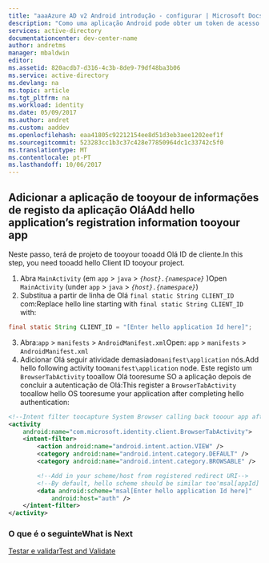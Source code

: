 ```yaml
---
title: "aaaAzure AD v2 Android introdução - configurar | Microsoft Docs"
description: "Como uma aplicação Android pode obter um token de acesso e chamar Graph API do Microsoft ou de APIs que necessitam de tokens de acesso a partir do ponto final do Azure Active Directory v2"
services: active-directory
documentationcenter: dev-center-name
author: andretms
manager: mbaldwin
editor: 
ms.assetid: 820acdb7-d316-4c3b-8de9-79df48ba3b06
ms.service: active-directory
ms.devlang: na
ms.topic: article
ms.tgt_pltfrm: na
ms.workload: identity
ms.date: 05/09/2017
ms.author: andret
ms.custom: aaddev
ms.openlocfilehash: eaa41805c92212154ee8d51d3eb3aee1202eef1f
ms.sourcegitcommit: 523283cc1b3c37c428e77850964dc1c33742c5f0
ms.translationtype: MT
ms.contentlocale: pt-PT
ms.lasthandoff: 10/06/2017
---
```

## <a name="add-hello-applications-registration-information-tooyour-app"></a><span data-ttu-id="2013d-103">Adicionar a aplicação de tooyour de informações de registo da aplicação Olá</span><span class="sxs-lookup"><span data-stu-id="2013d-103">Add hello application’s registration information tooyour app</span></span>

<span data-ttu-id="2013d-104">Neste passo, terá de projeto de tooyour tooadd Olá ID de cliente.</span><span class="sxs-lookup"><span data-stu-id="2013d-104">In this step, you need tooadd hello Client ID tooyour project.</span></span>

1.  <span data-ttu-id="2013d-105">Abra `MainActivity` (em `app`  >  `java`  >   *`{host}.{namespace}`* )</span><span class="sxs-lookup"><span data-stu-id="2013d-105">Open `MainActivity` (under `app` > `java` > *`{host}.{namespace}`*)</span></span>
2.  <span data-ttu-id="2013d-106">Substitua a partir de linha de Olá `final static String CLIENT_ID` com:</span><span class="sxs-lookup"><span data-stu-id="2013d-106">Replace hello line starting with `final static String CLIENT_ID` with:</span></span>
```java
final static String CLIENT_ID = "[Enter hello application Id here]";
```
3. <span data-ttu-id="2013d-107">Abra:`app` > `manifests` > `AndroidManifest.xml`</span><span class="sxs-lookup"><span data-stu-id="2013d-107">Open: `app` > `manifests` > `AndroidManifest.xml`</span></span>
4. <span data-ttu-id="2013d-108">Adicionar Olá seguir atividade demasiado`manifest\application` nós.</span><span class="sxs-lookup"><span data-stu-id="2013d-108">Add hello following activity too`manifest\application` node.</span></span> <span data-ttu-id="2013d-109">Este registo um `BrowserTabActivity` tooallow Olá tooresume SO a aplicação depois de concluir a autenticação de Olá:</span><span class="sxs-lookup"><span data-stu-id="2013d-109">This register a `BrowserTabActivity` tooallow hello OS tooresume your application after completing hello authentication:</span></span>

```xml
<!--Intent filter toocapture System Browser calling back tooour app after Sign In-->
<activity
    android:name="com.microsoft.identity.client.BrowserTabActivity">
    <intent-filter>
        <action android:name="android.intent.action.VIEW" />
        <category android:name="android.intent.category.DEFAULT" />
        <category android:name="android.intent.category.BROWSABLE" />

        <!--Add in your scheme/host from registered redirect URI-->
        <!--By default, hello scheme should be similar too'msal[appId]' -->
        <data android:scheme="msal[Enter hello application Id here]"
            android:host="auth" />
    </intent-filter>
</activity>
```

### <a name="what-is-next"></a><span data-ttu-id="2013d-110">O que é o seguinte</span><span class="sxs-lookup"><span data-stu-id="2013d-110">What is Next</span></span>

[<span data-ttu-id="2013d-111">Testar e validar</span><span class="sxs-lookup"><span data-stu-id="2013d-111">Test and Validate</span></span>](active-directory-mobileanddesktopapp-android-test.md)
